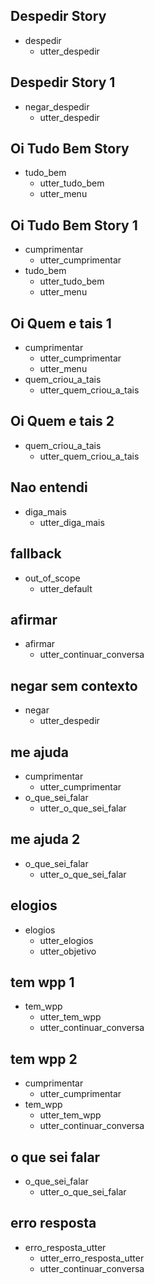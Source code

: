 ## Despedir Story
* despedir
    - utter_despedir

## Despedir Story 1
* negar_despedir
    - utter_despedir

## Oi Tudo Bem Story
* tudo_bem
    - utter_tudo_bem
    - utter_menu

## Oi Tudo Bem Story 1
* cumprimentar
    - utter_cumprimentar
* tudo_bem
    - utter_tudo_bem
    - utter_menu

## Oi Quem e tais 1
* cumprimentar
    - utter_cumprimentar
    - utter_menu
* quem_criou_a_tais
    - utter_quem_criou_a_tais

## Oi Quem e tais 2
* quem_criou_a_tais
    - utter_quem_criou_a_tais

## Nao entendi
* diga_mais
    - utter_diga_mais 

## fallback
* out_of_scope
    - utter_default

## afirmar
* afirmar
    - utter_continuar_conversa

## negar sem contexto
* negar
    - utter_despedir

## me ajuda
* cumprimentar
    - utter_cumprimentar
* o_que_sei_falar
    - utter_o_que_sei_falar

## me ajuda 2
* o_que_sei_falar
    - utter_o_que_sei_falar

## elogios
* elogios
    - utter_elogios
    - utter_objetivo

## tem wpp 1
* tem_wpp
    - utter_tem_wpp
    - utter_continuar_conversa

## tem wpp 2
* cumprimentar
    - utter_cumprimentar
* tem_wpp
    - utter_tem_wpp
    - utter_continuar_conversa

## o que sei falar
* o_que_sei_falar
    - utter_o_que_sei_falar

## erro resposta
* erro_resposta_utter
    - utter_erro_resposta_utter
    - utter_continuar_conversa